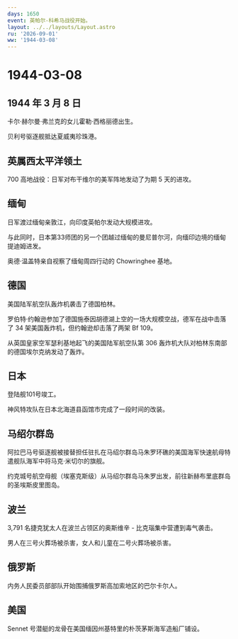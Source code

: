 ```yaml
---
days: 1650
event: 英帕尔-科希马战役开始。
layout: ../../layouts/Layout.astro
ru: '2026-09-01'
ww: '1944-03-08'
---
```


# 1944-03-08

## 1944 年 3 月 8 日

卡尔·赫尔曼·弗兰克的女儿霍勒·西格丽德出生。

贝利号驱逐舰抵达夏威夷珍珠港。

## 英属西太平洋领土

700 高地战役：日军对布干维尔的美军阵地发动了为期 5 天的进攻。

## 缅甸

日军渡过缅甸亲敦江，向印度英帕尔发动大规模进攻。

与此同时，日本第33师团的另一个团越过缅甸的曼尼普尔河，向缅印边境的缅甸提迪姆进发。

奥德·温盖特亲自视察了缅甸周四行动的 Chowringhee 基地。

## 德国

美国陆军航空队轰炸机袭击了德国柏林。

罗伯特·约翰逊参加了德国施泰因胡德湖上空的一场大规模空战，德军在战中击落了
34 架美国轰炸机，但约翰逊却击落了两架 Bf 109。

从英国皇家空军瑟利基地起飞的美国陆军航空队第 306
轰炸机大队对柏林东南部的德国埃尔克纳发动了轰炸。

## 日本

登陆舰101号竣工。

神风特攻队在日本北海道县函馆市完成了一段时间的改装。

## 马绍尔群岛

阿拉巴马号驱逐舰被接替担任驻扎在马绍尔群岛马朱罗环礁的美国海军快速航母特遣舰队海军中将马克·米切尔的旗舰。

约克城号航空母舰（埃塞克斯级）从马绍尔群岛马朱罗出发，前往新赫布里底群岛的圣埃斯皮里图岛。

## 波兰

3,791 名捷克犹太人在波兰占领区的奥斯维辛 - 比克瑙集中营遭到毒气袭击。

男人在三号火葬场被杀害，女人和儿童在二号火葬场被杀害。

## 俄罗斯

内务人民委员部部队开始围捕俄罗斯高加索地区的巴尔卡尔人。

## 美国

Sennet 号潜艇的龙骨在美国缅因州基特里的朴茨茅斯海军造船厂铺设。